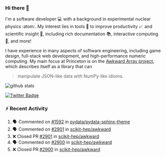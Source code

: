 ### Hi there 👋 

I'm a software developer 💻 with a background in experimental nuclear physics :atom:. My interest lies in tools :wrench: to improve productivity :chart_with_upwards_trend: and scientific insight :telescope:, including rich documentation 📚, interactive computing 🧮, and more! 

I have experience in many aspects of software engineering, including game design, full-stack web development, and high-performance numeric computing. My main focus at Princeton is on the [Awkward Array project](awkward-array.org/), which describes itself as a library that can 
> manipulate JSON-like data with NumPy-like idioms.

![github stats](https://github-readme-stats.vercel.app/api?username=agoose77&show_icons=true&hide_rank=true&hide_title=true&bg_color=30,e76445,904e95&text_color=efe3ec&icon_color=efe3ec)
<!--
**agoose77/agoose77** is a ✨ _special_ ✨ repository because its `README.md` (this file) appears on your GitHub profile.

Here are some ideas to get you started:

- 🔭 I’m currently working on ...
- 🌱 I’m currently learning ...
- 👯 I’m looking to collaborate on ...
- 🤔 I’m looking for help with ...
- 💬 Ask me about ...
- 📫 How to reach me: ...
- 😄 Pronouns: ...
- ⚡ Fun fact: ...
-->

[![Twitter Badge](https://img.shields.io/twitter/follow/agoose77?style=flat-square&logo=Twitter&logoColor=white&color=cornflowerblue)](https://twitter.com/agoose77)

### :zap: Recent Activity

<!--START_SECTION:activity-->
1. 🗣 Commented on [#1592](https://github.com/pydata/pydata-sphinx-theme/pull/1592#issuecomment-1857923741) in [pydata/pydata-sphinx-theme](https://github.com/pydata/pydata-sphinx-theme)
2. 🗣 Commented on [#2901](https://github.com/scikit-hep/awkward/pull/2901#issuecomment-1857905733) in [scikit-hep/awkward](https://github.com/scikit-hep/awkward)
3. ❌ Closed PR [#2901](https://github.com/scikit-hep/awkward/pull/2901) in [scikit-hep/awkward](https://github.com/scikit-hep/awkward)
4. 🗣 Commented on [#2900](https://github.com/scikit-hep/awkward/pull/2900#issuecomment-1857905508) in [scikit-hep/awkward](https://github.com/scikit-hep/awkward)
5. ❌ Closed PR [#2900](https://github.com/scikit-hep/awkward/pull/2900) in [scikit-hep/awkward](https://github.com/scikit-hep/awkward)
<!--END_SECTION:activity-->
